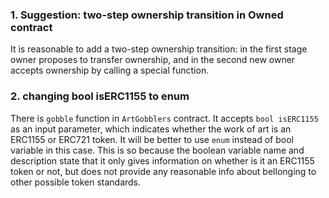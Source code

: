 ### 1. Suggestion: two-step ownership transition in Owned contract

It is reasonable to add a two-step ownership transition: in the first stage owner proposes to transfer ownership, and in the second new owner accepts ownership by calling a special function.

### 2. changing bool isERC1155 to enum

There is `gobble` function in `ArtGobblers` contract. It accepts `bool isERC1155` as an input parameter, which indicates whether the work of art is an ERC1155 or ERC721 token. It will be better to use `enum` instead of bool variable in this case. This is so because the boolean variable name and description state that it only gives information on whether is it an ERC1155 token or not, but does not provide any reasonable info about bellonging to other possible token standards.